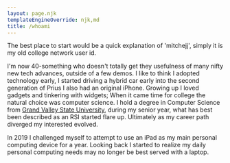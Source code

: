 ```yaml
---
layout: page.njk
templateEngineOverride: njk,md
title: /whoami
---
```

The best place to start would be a quick explanation of 'mitchejj', simply it is my old college network user id.

I'm now 40-something who doesn't totally get they usefulness of many nifty new tech advances, outside of a few demos. I like to think I adopted technology early, I started driving a hybrid car early into the second generation of Prius I also had an original iPhone. Growing up I loved gadgets and tinkering with widgets; When it came time for college the natural choice was computer science. I hold a degree in Computer Science from [Grand Valley State University][gvsu], during my senior year, what has best been described as an RSI started flare up. Ultimately as my career path diverged my interested evolved.

In 2019 I challenged myself to attempt to use an iPad as my main personal computing device for a year. Looking back I started to realize my daily personal computing needs may no longer be best served with a laptop.



[gravatar]: //www.gravatar.com/avatar/239eab777855b23b5f4a0a8c37c8592c?s=128
[pb]: http://panerabread.com
[gvsu]: http://gvsu.edu
[running]: running
[history]: history "a purposeful endeavor"
[spec]: spec "infrastructure, specs & data"

